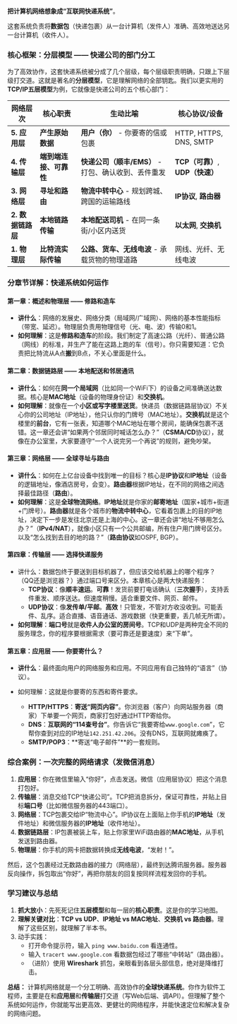 **把计算机网络想象成“互联网快递系统”**。

这套系统负责将**数据包**（快递包裹）从一台计算机（发件人）准确、高效地送达另一台计算机（收件人）。

### **核心框架：分层模型 —— 快递公司的部门分工**

为了高效协作，这套快递系统被分成了几个层级，每个层级职责明确，只跟上下层级打交道。这就是著名的**分层模型**，它是理解网络的全部钥匙。我们以更实用的 **TCP/IP五层模型**为例，它就像是快递公司的五个核心部门：

| 网络层次          | 核心职责               | 生动比喻                                            | 核心协议/设备                    |
| ----------------- | ---------------------- | --------------------------------------------------- | -------------------------------- |
| **5. 应用层**     | **产生原始数据**       | **用户（你）** - 你要寄的信或包裹                   | HTTP, HTTPS, DNS, SMTP           |
| **4. 传输层**     | **端到端连接、可靠性** | **快递公司（顺丰/EMS）** - 打包、确认收到、丢件重发 | **TCP（可靠）**, **UDP（快速）** |
| **3. 网络层**     | **寻址和路由**         | **物流中转中心** - 规划跨城、跨国的运输路线         | **IP协议**, **路由器**           |
| **2. 数据链路层** | **本地链路传输**       | **本地配送司机** - 在同一条街/小区内送货            | **以太网**, **交换机**           |
| **1. 物理层**     | **比特流实际传输**     | **公路、货车、无线电波** - 承载货物的物理道路       | 网线、光纤、无线电波             |

### **分章节详解：快递系统如何运作**



#### 第一章：概述和物理层 —— 修路和造车

- **讲什么**：网络的发展史、网络分类（局域网/广域网）、网络的基本性能指标（带宽、延迟）。物理层负责用物理信号（光、电、波）传输0和1。
- **如何理解**：这是**修路和造车**的阶段。我们制定了高速公路（光纤）、普通公路（网线）的标准，并生产了能在这路上跑的车（信号）。你只需要知道：它负责把比特流从A点**搬**到B点，不关心里面是什么。



#### 第二章：数据链路层 —— 本地配送和邻居通讯

- **讲什么**：如何在**同一个局域网**（比如同一个WiFi下）的设备之间准确送达数据。核心是**MAC地址**（设备的物理身份证）和**交换机**。
- **如何理解**：就像在一个**小区或写字楼里送货**。快递员（数据链路层协议）不关心你的公司地址（IP地址），他只认你的门牌号（MAC地址）。**交换机**就是这个楼里的**前台**，它有一张表，知道哪个MAC地址在哪个房间，能确保包裹不送错。这一章还会讲“如果两个邻居同时喊话怎么办？”（**CSMA/CD**协议），就像在办公室里，大家要遵守“一个人说完另一个再说”的规则，避免吵架。



#### 第三章：网络层 —— 全球寻址与路由

- **讲什么**：如何在上亿台设备中找到唯一的目标？核心是**IP协议**和**IP地址**（设备的逻辑地址，像酒店房号，会变）。**路由器**根据IP地址，在不同的网络之间选择最佳路径（**路由**）。
- **如何理解**：这是**全球物流网络**。**IP地址**就是你家的**邮寄地址**（国家+城市+街道+门牌号）。**路由器**就是各个城市的**物流中转中心**，它看着包裹上的目的IP地址，决定下一步是发往北京还是上海的中心。这一章还会讲“地址不够用怎么办？”（**IPv4/NAT**），就像小区只有一个公共邮编，所有住户用门牌号区分。以及“怎么找到去目的地的路？”（**路由协议**如OSPF, BGP）。



#### 第四章：传输层 —— 选择快递服务

- 讲什么：数据包终于要送到目标机器了，但应该交给机器上的哪个程序？（QQ还是浏览器？）通过端口号来区分。本章核心是两大快递服务：
  - **TCP协议**：像**顺丰速运**。**可靠**！发货前要打电话确认（**三次握手**），支持丢件重发、顺序送达。但速度稍慢。适合重要文件、网页、邮件。
  - **UDP协议**：像**发传单/平邮**。**高效**！只管发，不管对方收没收到。可能丢件、乱序。适合直播、语音通话、游戏数据（快更重要，丢几帧无所谓）。
- **如何理解**：**端口号**就是**收件人办公室的房间号**。TCP和UDP是两种完全不同的服务理念，你的程序要根据需求（要可靠还是要速度）来“下单”。



#### 第五章：应用层 —— 你要寄什么？

- **讲什么**：最终面向用户的网络服务和应用。不同应用有自己独特的“语言”（协议）。

- 如何理解：这就是你要寄的东西和寄件要求。

  - **HTTP/HTTPS**：**寄送“网页内容”**。你浏览器（客户）向网站服务器（商家）下单要一个网页，商家打包好通过HTTP寄给你。
  - **DNS**：**互联网的“114查号台”**。你告诉它“我要寄给`www.google.com`”，它帮你查到对应的IP地址`142.251.42.206`。没有DNS，互联网就瘫痪了。
  - **SMTP/POP3**：**寄送“电子邮件”**的一套规则。

  

### **综合案例：一次完整的网络请求（发微信消息）**

1. **应用层**：你在微信里输入“你好”，点击发送。微信（应用层协议）把这个消息打包好。
2. **传输层**：消息交给TCP“快递公司”。TCP把消息拆分，保证可靠性，并贴上目标**端口号**（比如微信服务器的443端口）。
3. **网络层**：TCP包裹交给IP“物流中心”。IP协议在上面贴上你手机的**IP地址**（发件地址）和微信服务器的**IP地址**（收件地址）。
4. **数据链路层**：IP包裹被装上车，贴上你家里WiFi路由器的**MAC地址**，从手机发送到路由器。
5. **物理层**：你手机的网卡把数据转换成**无线电波**，“发射！”。

然后，这个包裹经过无数路由器的接力（网络层），最终到达腾讯服务器。服务器反向操作，拆包取出“你好”，再把你朋友的回复按同样流程发回你的手机。



### 学习建议与总结

1. **抓大放小**：先死死记住**五层模型**和每一层的**核心职责**。这是你的学习地图。
2. **理解关键对比**：**TCP vs UDP**、**IP地址 vs MAC地址**、**交换机 vs 路由器**。理解了这些区别，就理解了半本书。
3. 动手实践：
   - 打开命令提示符，输入 `ping www.baidu.com` 看连通性。
   - 输入 `tracert www.google.com` 看数据包经过了哪些“中转站”（路由器）。
   - （进阶）使用 **Wireshark** 抓包，亲眼看到各层头部信息，绝对是降维打击。

**总结：** 计算机网络就是一个分工明确、高效协作的**全球快递系统**。你作为软件工程师，主要是在和**应用层**和**传输层**打交道（写Web后端、调API）。但理解了整个系统如何运作，你就能写出更高效、更健壮的网络程序，并能快速定位和解决复杂的网络问题。